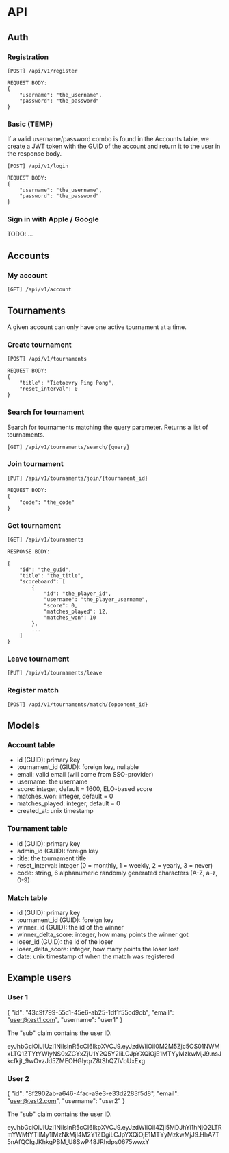 # API

## Auth

### Registration

```
[POST] /api/v1/register

REQUEST BODY:
{
    "username": "the_username",
    "password": "the_password"
}
```

### Basic (TEMP)

If a valid username/password combo is found in the Accounts table, we create a JWT token with the GUID of the account and return it to the user in the response body.

```
[POST] /api/v1/login

REQUEST BODY:
{
    "username": "the_username",
    "password": "the_password"
}
```

### Sign in with Apple / Google

TODO: ...

## Accounts

### My account

```
[GET] /api/v1/account
```

## Tournaments

A given account can only have one active tournament at a time.

### Create tournament

```
[POST] /api/v1/tournaments

REQUEST BODY:
{
    "title": "Tietoevry Ping Pong",
    "reset_interval": 0
}
```

### Search for tournament

Search for tournaments matching the query parameter. Returns a list of tournaments.

```
[GET] /api/v1/tournaments/search/{query}
```

### Join tournament

```
[PUT] /api/v1/tournaments/join/{tournament_id}

REQUEST BODY:
{
    "code": "the_code"
}
```

### Get tournament

```
[GET] /api/v1/tournaments

RESPONSE BODY:

{
    "id": "the_guid",
    "title": "the_title",
    "scoreboard": [
        {
            "id": "the_player_id",
            "username": "the_player_username",
            "score": 0,
            "matches_played": 12,
            "matches_won": 10
        },
        ...
    ]
}
```

### Leave tournament

```
[PUT] /api/v1/tournaments/leave
```

### Register match

```
[POST] /api/v1/tournaments/match/{opponent_id}
```

## Models

### Account table

* id (GUID): primary key
* tournament_id (GIUD): foreign key, nullable
* email: valid email (will come from SSO-provider)
* username: the username
* score: integer, default = 1600, ELO-based score
* matches_won: integer, default = 0
* matches_played: integer, default = 0
* created_at: unix timestamp

### Tournament table

* id (GUID): primary key
* admin_id (GUID): foreign key
* title: the tournament title
* reset_interval: integer (0 = monthly, 1 = weekly, 2 = yearly, 3 = never)
* code: string, 6 alphanumeric randomly generated characters (A-Z, a-z, 0-9)

### Match table

* id (GUID): primary key
* tournament_id (GUID): foreign key
* winner_id (GUID): the id of the winner
* winner_delta_score: integer, how many points the winner got
* loser_id (GUID): the id of the loser
* loser_delta_score: integer, how many points the loser lost
* date: unix timestamp of when the match was registered

## Example users

### User 1

{
    "id": "43c9f799-55c1-45e6-ab25-1df1f55cd9cb",
    "email": "user@test1.com",
    "username": "user1"
}

The "sub" claim contains the user ID.

eyJhbGciOiJIUzI1NiIsInR5cCI6IkpXVCJ9.eyJzdWIiOiI0M2M5Zjc5OS01NWMxLTQ1ZTYtYWIyNS0xZGYxZjU1Y2Q5Y2IiLCJpYXQiOjE1MTYyMzkwMjJ9.nsJkcfkjt_9wOvzJd5ZMEOHGIyqrZ8tShQZIVbUxExg 

### User 2

{
    "id": "8f2902ab-a646-4fac-a9e3-e33d2283f5d8",
    "email": "user@test2.com",
    "username": "user2"
}

The "sub" claim contains the user ID.

eyJhbGciOiJIUzI1NiIsInR5cCI6IkpXVCJ9.eyJzdWIiOiI4ZjI5MDJhYi1hNjQ2LTRmYWMtYTllMy1lMzNkMjI4M2Y1ZDgiLCJpYXQiOjE1MTYyMzkwMjJ9.HhA7T5nAfQCIgJKhkgPBM_U8SwP48JRhdps0675wwxY

